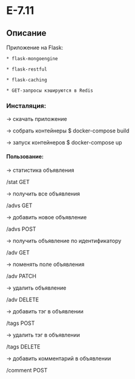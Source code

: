 # E-7.11

## Описание

Приложение на Flask: 

	* flask-mongoengine
	
	* flask-restful
	
	* flask-caching
	
    * GET-запросы кэшируются в Redis

### Инсталяция:

-> скачать приложение

-> собрать контейнеры $ docker-compose build

-> запуск контейнеров $ docker-compose up

#### Пользование:

-> статистика объявления

/stat GET

-> получить все объявления

/advs GET

-> добавить новое объявление 

/advs POST

-> получить объявление по идентификатору

/adv GET

-> поменять поле объявления

/adv PATCH

-> удалить объявление

/adv DELETE

-> добавить тэг в объявлении

/tags POST

-> удалить тэг в объявлении

/tags DELETE

-> добавить комментарий в объявлении

/comment POST
